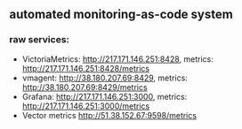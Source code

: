 ## automated monitoring-as-code system 
### raw services:
  - VictoriaMetrics: http://217.171.146.251:8428, metrics: http://217.171.146.251:8428/metrics
  - vmagent: http://38.180.207.69:8429, metrics: http://38.180.207.69:8429/metrics
  - Grafana: http://217.171.146.251:3000, metrics: http://217.171.146.251:3000/metrics
  - Vector metrics http://51.38.152.67:9598/metrics
